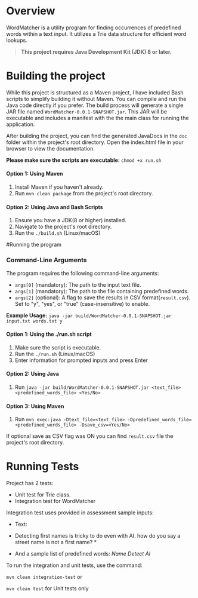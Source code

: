 
# Overview


WordMatcher is a utility program for finding occurrences of predefined words within a text input. It utilizes a Trie data structure for efficient word lookups.

>**This project requires Java Development Kit (JDK) 8 or later.**

# Building the project

While this project is structured as a Maven project, I have included Bash scripts to simplify building it without Maven. You can compile and run the Java code directly if you prefer.
The build process will generate a single JAR file named `WordMatcher-0.0.1-SNAPSHOT.jar`. This JAR will be executable and includes a manifest with the the main class for running the application.

After building the project, you can find the generated JavaDocs in the `doc` folder within the project's root directory. Open the index.html file in your browser to view the documentation.

**Please make sure the scripts are executable:** 
   `chmod +x run.sh`

#### Option 1: Using Maven

1. Install Maven if you haven't already.
2. Run `mvn clean package` from the project's root directory.

#### Option 2: Using Java and Bash Scripts

1. Ensure you have a JDK(8 or higher) installed.
2. Navigate to the project's root directory.
3. Run the `./build.sh` (Linux/macOS)


#Running the program

### Command-Line Arguments

The program requires the following command-line arguments:

- `args[0]` (mandatory): The path to the input text file.
- `args[1]` (mandatory): The path to the file containing predefined words.
- `args[2]` (optional): A flag to save the results in CSV format(`result.csv`). Set to "y", "yes", or "true" (case-insensitive) to enable.

**Example Usage:**
`java -jar build/WordMatcher-0.0.1-SNAPSHOT.jar input.txt words.txt y`

#### Option 1: Using the ./run.sh script

1. Make sure the script is executable.
2. Run the `./run.sh` (Linux/macOS)
3. Enter information for prompted inputs and press Enter

#### Option 2: Using Java
1. Run  `java -jar build/WordMatcher-0.0.1-SNAPSHOT.jar <text_file> <predefined_words_file> <Yes/No>`

#### Option 3: Using Maven
1. Run `mvn exec:java -Dtext_file=<text_file> -Dpredefined_words_file=<predefined_words_file> -Dsave_csv=<Yes/No>` 

If optional save as CSV flag was ON you can find `result.csv` file the project's root directory.

# Running Tests

Project has 2 tests:
- Unit test for Trie class.
- Integration test for WordMatcher

Integration test uses provided in assessment sample inputs:
- Text:
* Detecting first names is tricky to do even with AI. 
  how do you say a street name is not a first name? *

- And a sample list of predefined words: 
*Name 
Detect 
AI*

To run the integration and unit tests, use the command:

`mvn clean integration-test` or

`mvn clean test` for Unit tests only

